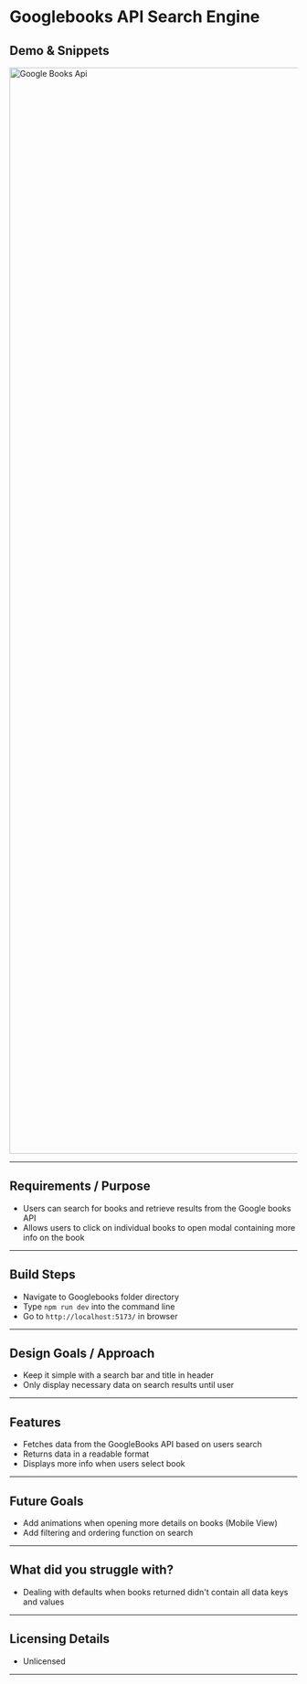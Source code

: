 # Googlebooks API Search Engine


## Demo & Snippets


<img width="1902" alt="Google Books Api" src="https://github.com/SethCFJ/googlebooks/assets/160681650/c507fde0-a022-4f99-a227-7cbbd7ddf330">

---

## Requirements / Purpose

-   Users can search for books and retrieve results from the Google books API
-   Allows users to click on individual books to open modal containing more info on the book

---

## Build Steps

-   Navigate to Googlebooks folder directory
-   Type ```npm run dev``` into the command line
-   Go to ```http://localhost:5173/``` in browser

---

## Design Goals / Approach

-   Keep it simple with a search bar and title in header
-   Only display necessary data on search results until user 

---

## Features

-   Fetches data from the GoogleBooks API based on users search
-   Returns data in a readable format
-   Displays more info when users select book

---

## Future Goals

-   Add animations when opening more details on books (Mobile View)
-   Add filtering and ordering function on search

---



## What did you struggle with?

-   Dealing with defaults when books returned didn't contain all data keys and values

---

## Licensing Details

-   Unlicensed

---
